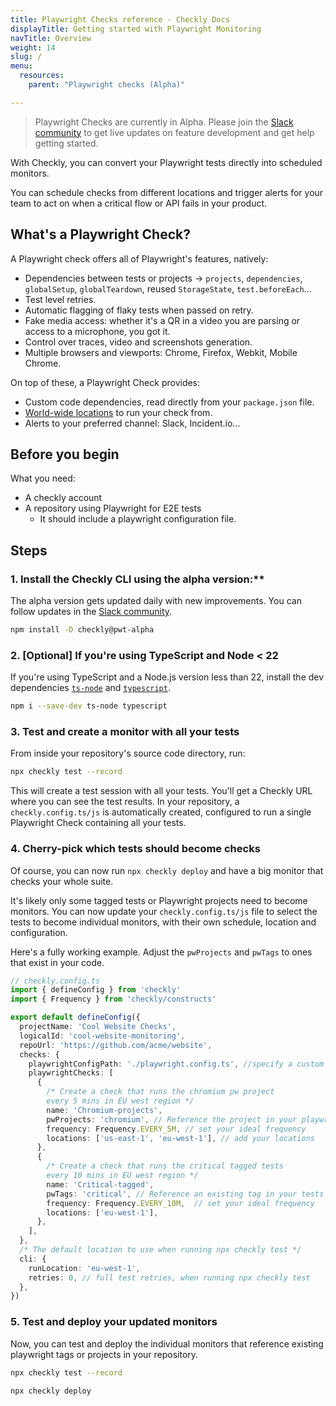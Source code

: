 ```yaml
---
title: Playwright Checks reference - Checkly Docs
displayTitle: Getting started with Playwright Monitoring
navTitle: Overview
weight: 14
slug: /
menu:
  resources:
    parent: "Playwright checks (Alpha)"

---
```

> Playwright Checks are currently in Alpha. Please join the [Slack community](https://checklycommunity.slack.com/join/shared_invite/zt-2qc51mpyr-5idwVD4R4izkf5FC4CFk1A#/shared-invite/email) to get live updates on feature development and get help getting started.

With Checkly, you can convert your Playwright tests directly into scheduled monitors.

You can schedule checks from different locations and trigger alerts for your team to act on when a critical flow or API fails in your product.

## What's a Playwright Check?

A Playwright check offers all of Playwright's features, natively:

* Dependencies between tests or projects → `projects`, `dependencies`, `globalSetup`, `globalTeardown`, reused `StorageState`, `test.beforeEach`...
* Test level retries.
* Automatic flagging of flaky tests when passed on retry.
* Fake media access: whether it's a QR in a video you are parsing or access to a microphone, you got it.
* Control over traces, video and screenshots generation.
* Multiple browsers and viewports: Chrome, Firefox, Webkit, Mobile Chrome.

On top of these, a Playwright Check provides:

* Custom code dependencies, read directly from your `package.json` file.
* [World-wide locations](https://www.checklyhq.com/docs/monitoring/global-locations/) to run your check from.
* Alerts to your preferred channel: Slack, Incident.io...
  
## Before you begin

What you need:

* A checkly account
* A repository using Playwright for E2E tests
  * It should include a playwright configuration file.
  
## Steps

### 1. Install the Checkly CLI using the alpha version:**

The alpha version gets updated daily with new improvements. You can follow updates in the [Slack community](https://checklycommunity.slack.com/join/shared_invite/zt-2qc51mpyr-5idwVD4R4izkf5FC4CFk1A#/shared-invite/email).

  ```bash {title="Terminal"}
  npm install -D checkly@pwt-alpha
  ```

### 2. [Optional] If you're using TypeScript and Node < 22

  If you're using TypeScript and a Node.js version less than 22, install the dev dependencies [`ts-node`](https://www.npmjs.com/package/ts-node) and [`typescript`](https://www.npmjs.com/package/typescript).

  ```bash {title="Terminal"}
  npm i --save-dev ts-node typescript
  ```

### 3. Test and create a monitor with all your tests

  From inside your repository's source code directory, run:

  ```bash {title="Terminal"}
  npx checkly test --record
  ```
  
  This will create a test session with all your tests. You'll get a Checkly URL where you can see the test results.
  In your repository, a `checkly.config.ts/js` is automatically created, configured to run a single Playwright Check containing all your tests.

### 4. Cherry-pick which tests should become checks

Of course, you can now run `npx checkly deploy` and have a big monitor that checks your whole suite.

It's likely only some tagged tests or Playwright projects need to become monitors. You can now update your `checkly.config.ts/js` file to select the tests to become individual monitors, with their own schedule, location and configuration.

Here's a fully working example. Adjust the `pwProjects` and `pwTags` to ones that exist in your code.

  ```typescript {title="checkly.config.ts/js"}
  // checkly.config.ts
  import { defineConfig } from 'checkly'
  import { Frequency } from 'checkly/constructs'

  export default defineConfig({
    projectName: 'Cool Website Checks',
    logicalId: 'cool-website-monitoring',
    repoUrl: 'https://github.com/acme/website',
    checks: {
      playwrightConfigPath: './playwright.config.ts', //specify a custom playwright config file here
      playwrightChecks: [
        {
          /* Create a check that runs the chromium pw project 
          every 5 mins in EU west region */
          name: 'Chromium-projects',
          pwProjects: 'chromium', // Reference the project in your playwright.config.ts
          frequency: Frequency.EVERY_5M, // set your ideal frequency
          locations: ['us-east-1', 'eu-west-1'], // add your locations
        },
        {
          /* Create a check that runs the critical tagged tests 
          every 10 mins in EU west region */
          name: 'Critical-tagged',
          pwTags: 'critical', // Reference an existing tag in your tests
          frequency: Frequency.EVERY_10M,  // set your ideal frequency
          locations: ['eu-west-1'],
        },
      ],
    },
    /* The default location to use when running npx checkly test */
    cli: {
      runLocation: 'eu-west-1',
      retries: 0, // full test retries, when running npx checkly test
    },
  })
  ```

### 5. Test and deploy your updated monitors

Now, you can test and deploy the individual monitors that reference existing playwright tags or projects in your repository.

  ```bash {title="Terminal"}
  npx checkly test --record

  npx checkly deploy
  ```
